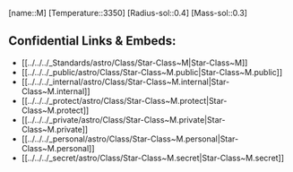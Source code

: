 ﻿---
confidential: public
isDeleted: false
isReadOnly: false
SpocWebEntityId: 28193
tags:
- astro/StarClass
type: StarClass
---

[name::M]
[Temperature::3350]
[Radius-sol::0.4]
[Mass-sol::0.3]




## Confidential Links & Embeds: 
- [[../../../_Standards/astro/Class/Star-Class~M|Star-Class~M]] 
- [[../../../_public/astro/Class/Star-Class~M.public|Star-Class~M.public]] 
- [[../../../_internal/astro/Class/Star-Class~M.internal|Star-Class~M.internal]] 
- [[../../../_protect/astro/Class/Star-Class~M.protect|Star-Class~M.protect]] 
- [[../../../_private/astro/Class/Star-Class~M.private|Star-Class~M.private]] 
- [[../../../_personal/astro/Class/Star-Class~M.personal|Star-Class~M.personal]] 
- [[../../../_secret/astro/Class/Star-Class~M.secret|Star-Class~M.secret]]

